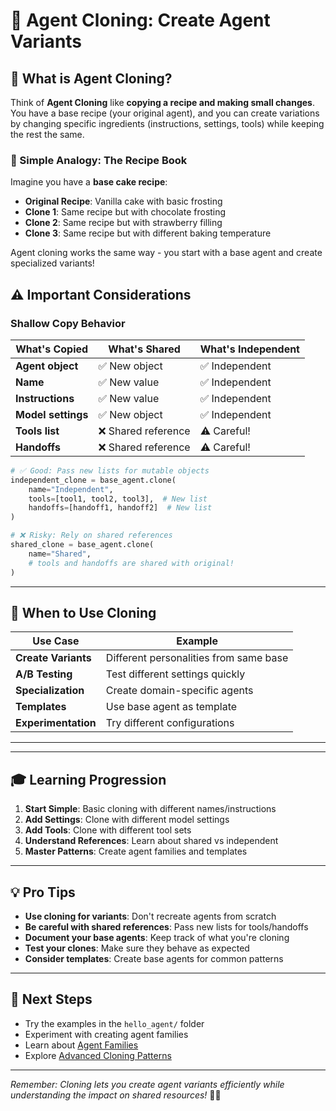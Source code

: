# 🧬 Agent Cloning: Create Agent Variants

## 🎯 What is Agent Cloning?

Think of **Agent Cloning** like **copying a recipe and making small changes**. You have a base recipe (your original agent), and you can create variations by changing specific ingredients (instructions, settings, tools) while keeping the rest the same.

### 🧒 Simple Analogy: The Recipe Book

Imagine you have a **base cake recipe**:
- **Original Recipe**: Vanilla cake with basic frosting
- **Clone 1**: Same recipe but with chocolate frosting
- **Clone 2**: Same recipe but with strawberry filling
- **Clone 3**: Same recipe but with different baking temperature

Agent cloning works the same way - you start with a base agent and create specialized variants!



## ⚠️ Important Considerations

### **Shallow Copy Behavior**

| What's Copied | What's Shared | What's Independent |
|---------------|----------------|-------------------|
| **Agent object** | ✅ New object | ✅ Independent |
| **Name** | ✅ New value | ✅ Independent |
| **Instructions** | ✅ New value | ✅ Independent |
| **Model settings** | ✅ New object | ✅ Independent |
| **Tools list** | ❌ Shared reference | ⚠️ Careful! |
| **Handoffs** | ❌ Shared reference | ⚠️ Careful! |


```python
# ✅ Good: Pass new lists for mutable objects
independent_clone = base_agent.clone(
    name="Independent",
    tools=[tool1, tool2, tool3],  # New list
    handoffs=[handoff1, handoff2]  # New list
)

# ❌ Risky: Rely on shared references
shared_clone = base_agent.clone(
    name="Shared",
    # tools and handoffs are shared with original!
)
```

---

## 🎯 When to Use Cloning

| Use Case | Example |
|----------|---------|
| **Create Variants** | Different personalities from same base |
| **A/B Testing** | Test different settings quickly |
| **Specialization** | Create domain-specific agents |
| **Templates** | Use base agent as template |
| **Experimentation** | Try different configurations |

---


---

## 🎓 Learning Progression

1. **Start Simple**: Basic cloning with different names/instructions
2. **Add Settings**: Clone with different model settings
3. **Add Tools**: Clone with different tool sets
4. **Understand References**: Learn about shared vs independent
5. **Master Patterns**: Create agent families and templates

---

## 💡 Pro Tips

- **Use cloning for variants**: Don't recreate agents from scratch
- **Be careful with shared references**: Pass new lists for tools/handoffs
- **Document your base agents**: Keep track of what you're cloning
- **Test your clones**: Make sure they behave as expected
- **Consider templates**: Create base agents for common patterns

---

## 🔗 Next Steps

- Try the examples in the `hello_agent/` folder
- Experiment with creating agent families
- Learn about [Agent Families](../12_agent_families/)
- Explore [Advanced Cloning Patterns](../13_advanced_cloning/)

---

*Remember: Cloning lets you create agent variants efficiently while understanding the impact on shared resources!* 🧬✨